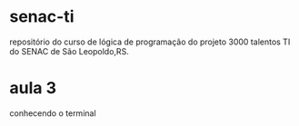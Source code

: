 # senac-ti
repositório do curso de lógica de programação do projeto 3000 talentos TI do SENAC de São Leopoldo,RS.
# aula 3
conhecendo o terminal
